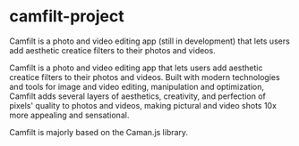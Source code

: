 # camfilt-project
Camfilt  is a photo and video editing app (still in development) that lets users add aesthetic creatice filters to their photos and videos.
 
Camfilt  is a photo and video editing app that lets users add aesthetic creatice filters to their photos and videos.
Built with modern technologies and tools for image and video editing, manipulation and optimization, Camfilt adds several layers of aesthetics, creativity, and perfection of pixels' quality to photos and videos, making pictural and video shots 10x more
appealing and sensational.

Camfilt is majorly based on the Caman.js library.
